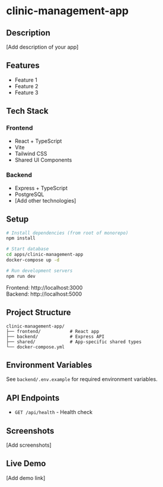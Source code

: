 # clinic-management-app

## Description
[Add description of your app]

## Features
- Feature 1
- Feature 2
- Feature 3

## Tech Stack

### Frontend
- React + TypeScript
- Vite
- Tailwind CSS
- Shared UI Components

### Backend
- Express + TypeScript
- PostgreSQL
- [Add other technologies]

## Setup

```bash
# Install dependencies (from root of monorepo)
npm install

# Start database
cd apps/clinic-management-app
docker-compose up -d

# Run development servers
npm run dev
```

Frontend: http://localhost:3000  
Backend: http://localhost:5000

## Project Structure

```
clinic-management-app/
├── frontend/           # React app
├── backend/            # Express API
├── shared/             # App-specific shared types
└── docker-compose.yml
```

## Environment Variables

See `backend/.env.example` for required environment variables.

## API Endpoints

- `GET /api/health` - Health check

## Screenshots

[Add screenshots]

## Live Demo

[Add demo link]
